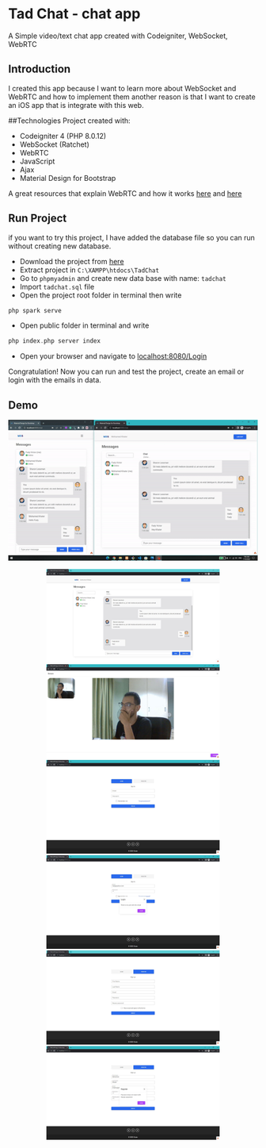 # Tad Chat - chat app
A Simple video/text chat app created with Codeigniter,  WebSocket, WebRTC

## Introduction
I created this app because I want to learn more about  WebSocket and WebRTC and how to implement them another reason is that I want to create an iOS app that is integrate with this web.

##Technologies
Project created with:
- Codeigniter 4 (PHP 8.0.12)
- WebSocket (Ratchet)
- WebRTC
- JavaScript
- Ajax
- Material Design for Bootstrap

A great resources that explain WebRTC and how it works [here](https://javascript.plainenglish.io/lets-build-a-video-chat-app-with-javascript-and-webrtc-de745072c38c "here") and [here](https://medium.com/dvt-engineering/introduction-to-webrtc-cad0c6900b8e "here")

## Run Project
if you want to try this project, I have added the database file so you can run without creating new database.

- Download the project from [here](https://github.com/Mohamed-Khaterr/TadChat-Codeigniter4/archive/refs/heads/main.zip)
- Extract project in  `C:\XAMPP\htdocs\TadChat`
- Go to `phpmyadmin` and create new data base with name: `tadchat`
- Import `tadchat.sql` file
- Open the project root folder in terminal then write
```php
php spark serve
```
- Open public folder in terminal and write 
```php
php index.php server index
```
- Open your browser and navigate to [localhost:8080/Login](http://localhost:8080/Login)

Congratulation! Now you can run and test the project, create an email or login with the emails in data. 

## Demo
<p align="center">
  <img src="./demo/demo.gif" width="700">
</p>
<p align="center">
  <img src="./demo/chat.JPG" width="350">
  <img src="./demo/video Call.JPG" width="350">
  <img src="./demo/Login.JPG" width="350">
  <img src="./demo/loginValidation.JPG" width="350">
  <img src="./demo/register.JPG" width="350">
  <img src="./demo/RegisterValidation.JPG" width="350">
</p>
